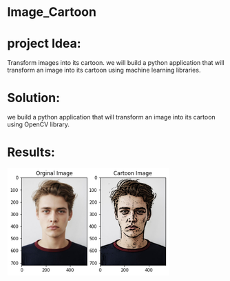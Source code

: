 # Image_Cartoon

# project Idea:
Transform images into its cartoon. we will build a python application that will transform an image into its cartoon using machine learning libraries.

# Solution: 
we build a python application that will transform an image into its cartoon using OpenCV library.

# Results:

![](Images/Result_cartoon.png)
